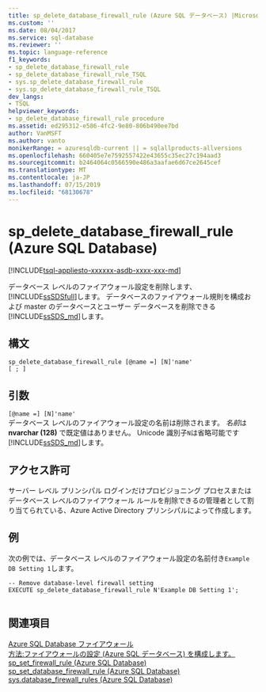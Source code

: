 ```yaml
---
title: sp_delete_database_firewall_rule (Azure SQL データベース) |Microsoft Docs
ms.custom: ''
ms.date: 08/04/2017
ms.service: sql-database
ms.reviewer: ''
ms.topic: language-reference
f1_keywords:
- sp_delete_database_firewall_rule
- sp_delete_database_firewall_rule_TSQL
- sys.sp_delete_database_firewall_rule
- sys.sp_delete_database_firewall_rule_TSQL
dev_langs:
- TSQL
helpviewer_keywords:
- sp_delete_database_firewall_rule procedure
ms.assetid: ed295312-e586-4fc2-9e80-806b490ee7bd
author: VanMSFT
ms.author: vanto
monikerRange: = azuresqldb-current || = sqlallproducts-allversions
ms.openlocfilehash: 660405e7e7592557422e43655c35ec27c194aad3
ms.sourcegitcommit: b2464064c0566590e486a3aafae6d67ce2645cef
ms.translationtype: MT
ms.contentlocale: ja-JP
ms.lasthandoff: 07/15/2019
ms.locfileid: "68130678"
---
```

# <a name="spdeletedatabasefirewallrule-azure-sql-database"></a>sp_delete_database_firewall_rule (Azure SQL Database)
[!INCLUDE[tsql-appliesto-xxxxxx-asdb-xxxx-xxx-md](../../includes/tsql-appliesto-xxxxxx-asdb-xxxx-xxx-md.md)]

  データベース レベルのファイアウォール設定を削除します、[!INCLUDE[ssSDSfull](../../includes/sssdsfull-md.md)]します。 データベースのファイアウォール規則を構成および master のデータベースとユーザー データベースを削除できる[!INCLUDE[ssSDS_md](../../includes/sssds-md.md)]します。   
  
 
## <a name="syntax"></a>構文  
  
```    
sp_delete_database_firewall_rule [@name =] [N]'name'
[ ; ]  
```  
  
## <a name="arguments"></a>引数  
 `[@name =] [N]'name'`  
 データベース レベルのファイアウォール設定の名前は削除されます。 *名前*は**nvarchar (128)** で既定値はありません。 Unicode 識別子`N`は省略可能です[!INCLUDE[ssSDS_md](../../includes/sssds-md.md)]します。 
  
## <a name="permissions"></a>アクセス許可  
 サーバー レベル プリンシパル ログインだけプロビジョニング プロセスまたはデータベース レベルのファイアウォール ルールを削除できるの管理者として割り当てられている、Azure Active Directory プリンシパルによって作成します。  
  
## <a name="example"></a>例  
 次の例では、データベース レベルのファイアウォール設定の名前付き`Example DB Setting 1`します。
  
```  
-- Remove database-level firewall setting  
EXECUTE sp_delete_database_firewall_rule N'Example DB Setting 1';  
  
```  
  
## <a name="see-also"></a>関連項目  
 [Azure SQL Database ファイアウォール](https://azure.microsoft.com/documentation/articles/sql-database-firewall-configure/)   
 [方法:ファイアウォールの設定 (Azure SQL データベース) を構成します。](https://azure.microsoft.com/documentation/articles/sql-database-configure-firewall-settings/)   
 [sp_set_firewall_rule &#40;Azure SQL Database&#41;](../../relational-databases/system-stored-procedures/sp-set-firewall-rule-azure-sql-database.md)   
 [sp_set_database_firewall_rule &#40;Azure SQL Database&#41;](../../relational-databases/system-stored-procedures/sp-set-database-firewall-rule-azure-sql-database.md)   
 [sys.database_firewall_rules &#40;Azure SQL Database&#41;](../../relational-databases/system-catalog-views/sys-database-firewall-rules-azure-sql-database.md)  
  
  


